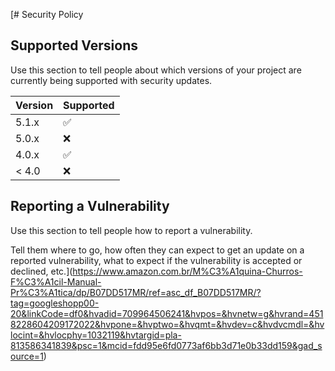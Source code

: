 [# Security Policy

## Supported Versions

Use this section to tell people about which versions of your project are
currently being supported with security updates.

| Version | Supported          |
| ------- | ------------------ |
| 5.1.x   | :white_check_mark: |
| 5.0.x   | :x:                |
| 4.0.x   | :white_check_mark: |
| < 4.0   | :x:                |

## Reporting a Vulnerability

Use this section to tell people how to report a vulnerability.

Tell them where to go, how often they can expect to get an update on a
reported vulnerability, what to expect if the vulnerability is accepted or
declined, etc.](https://www.amazon.com.br/M%C3%A1quina-Churros-F%C3%A1cil-Manual-Pr%C3%A1tica/dp/B07DD517MR/ref=asc_df_B07DD517MR/?tag=googleshopp00-20&linkCode=df0&hvadid=709964506241&hvpos=&hvnetw=g&hvrand=4518228604209172022&hvpone=&hvptwo=&hvqmt=&hvdev=c&hvdvcmdl=&hvlocint=&hvlocphy=1032119&hvtargid=pla-813586341839&psc=1&mcid=fdd95e6fd0773af6bb3d71e0b33dd159&gad_source=1)
